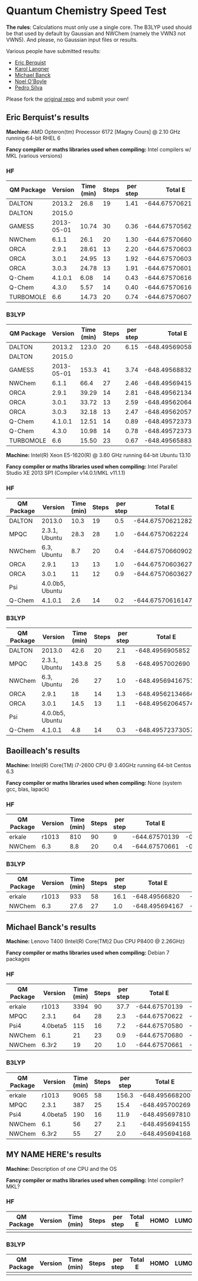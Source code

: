 # Quantum Chemistry Speed Test

**The rules**: Calculations must only use a single core. The B3LYP used should be that used by default by Gaussian and NWChem (namely the VWN3 not VWN5). And please, no Gaussian input files or results.

Various people have submitted results:
- [Eric Berquist](http://github.com/berquist/qmspeedtest)
- [Karol Langner](http://github.com/langner/qmspeedtest)
- [Michael Banck](http://github.com/mbanck/qmspeedtest)
- [Noel O'Boyle](http://github.com/baoilleach/qmspeedtest)
- [Pedro Silva](http://github.com/PedroJSilva/qmspeedtest)

Please fork the [original repo](http://github.com/baoilleach/qmspeedtest) and submit your own!

## Eric Berquist's results

**Machine:** AMD Opteron(tm) Processor 6172 [Magny Cours] @ 2.10 GHz running 64-bit RHEL 6

**Fancy compiler or maths libraries used when compiling:** Intel compilers w/ MKL (various versions)

### HF

| QM Package | Version    | Time (min) | Steps | per step | Total E           | HOMO        | LUMO       |
| ---------- | -------    | ---------- | ----- | -------- | -------           | ----        | ----       |
| DALTON     | 2013.2     | 26.8       | 19    | 1.41     | -644.675706212821 | -0.35364477 | 0.07433447 |
| DALTON     | 2015.0     |            |       |          |                   |             |            |
| GAMESS     | 2013-05-01 | 10.74      | 30    | 0.36     | -644.6757056212   | -0.3536     | 0.0744     |
| NWChem     | 6.1.1      | 26.1       | 20    | 1.30     | -644.675706608673 | -0.3536105  | 0.07435037 |
| ORCA       | 2.9.1      | 28.61      | 13    | 2.20     | -644.675706036271 | -0.353622   | 0.074344   |
| ORCA       | 3.0.1      | 24.95      | 13    | 1.92     | -644.675706036270 | -0.353622   | 0.074344   |
| ORCA       | 3.0.3      | 24.78      | 13    | 1.91     | -644.675706017977 | -0.353613   | 0.074351   |
| Q-Chem     | 4.1.0.1    | 6.08       | 14    | 0.43     | -644.675706161474 | -0.354      | 0.074      |
| Q-Chem     | 4.3.0      | 5.57       | 14    | 0.40     | -644.6757061614   | -0.354      | 0.074      |
| TURBOMOLE  | 6.6        | 14.73      | 20    | 0.74     | -644.67570607014  | -0.35367    | 0.07431    |

### B3LYP

| QM Package | Version    | Time (min) | Steps | per step | Total E            | HOMO        | LUMO        |
| ---------- | -------    | ---------- | ----- | -------- | -------            | ----        | ----        |
| DALTON     | 2013.2     | 123.0      | 20    | 6.15     | -648.4956905852    | -0.26060842 | -0.06441321 |
| DALTON     | 2015.0     |            |       |          |                    |             |             |
| GAMESS     | 2013-05-01 | 153.3      | 41    | 3.74     | -648.4956883277    | -0.2601     | -0.0641     |
| NWChem     | 6.1.1      | 66.4       | 27    | 2.46     | -648.495694154848  | -0.2605694  | -0.06439231 |
| ORCA       | 2.9.1      | 39.29      | 14    | 2.81     | -648.495621346673  | -0.260530   | -0.064412   |
| ORCA       | 3.0.1      | 33.72      | 13    | 2.59     | -648.495620645754  | -0.260533   | -0.064445   |
| ORCA       | 3.0.3      | 32.18      | 13    | 2.47     | -648.495620579978  | -0.260515   | -0.064433   |
| Q-Chem     | 4.1.0.1    | 12.51      | 14    | 0.89     | -648.495723730569  | -0.260      | -0.064      |
| Q-Chem     | 4.3.0      | 10.98      | 14    | 0.78     | -648.4957237305999 | -0.260      | -0.064      |
| TURBOMOLE  | 6.6        | 15.50      | 23    | 0.67     | -648.49565883340   | -0.26099    | -0.06464    |

**Machine:** Intel(R) Xeon E5-1620(R) @ 3.60 GHz running 64-bit Ubuntu 13.10

**Fancy compiler or maths libraries used when compiling:** Intel Parallel Studio XE 2013 SP1 (Compiler v14.0.1/MKL v11.1.1)

### HF

| QM Package | Version         | Time (min) | Steps | per step | Total E           | HOMO        | LUMO       |
| ---------- | -------         | ---------- | ----- | -------- | -------           | ----        | ----       |
| DALTON     | 2013.0          | 10.3       | 19    | 0.5      | -644.675706212821 | -0.35364477 | 0.07433447 |
| MPQC       | 2.3.1, Ubuntu   | 28.3       | 28    | 1.0      | -644.6757062224   | -0.353644   | 0.074333   |
| NWChem     | 6.3, Ubuntu     | 8.7        | 20    | 0.4      | -644.675706609025 | -0.3536110  | 0.07435021 |
| ORCA       | 2.9.1           | 13         | 13    | 1.0      | -644.675706036270 | -0.353622   | 0.074344   |
| ORCA       | 3.0.1           | 11         | 12    | 0.9      | -644.675706036272 | -0.353622   | 0.074344   |
| Psi        | 4.0.0b5, Ubuntu |            |       |          |                   |             |            |
| Q-Chem     | 4.1.0.1         | 2.6        | 14    | 0.2      | -644.675706161474 | -0.354      | 0.074      |

### B3LYP

| QM Package | Version         | Time (min) | Steps | per step | Total E           | HOMO        | LUMO        |
| ---------- | -------         | ---------- | ----- | -------- | -------           | ----        | ----        |
| DALTON     | 2013.0          | 42.6       | 20    | 2.1      | -648.4956905852   | -0.26060842 | -0.06441321 |
| MPQC       | 2.3.1, Ubuntu   | 143.8      | 25    | 5.8      | -648.4957002690   | -0.260571   | -0.064391   |
| NWChem     | 6.3, Ubuntu     | 26         | 27    | 1.0      | -648.495694167510 | -0.2605703  | -0.06439253 |
| ORCA       | 2.9.1           | 18         | 14    | 1.3      | -648.495621346649 | -0.260530   | -0.064412   |
| ORCA       | 3.0.1           | 14.5       | 13    | 1.1      | -648.495620645744 | -0.260533   | -0.064445   |
| Psi        | 4.0.0b5, Ubuntu |            |       |          |                   |             |             |
| Q-Chem     | 4.1.0.1         | 4.8        | 14    | 0.3      | -648.495723730572 | -0.260      | -0.064      |

## Baoilleach's results

**Machine:** Intel(R) Core(TM) i7-2600 CPU @ 3.40GHz running 64-bit Centos 6.3

**Fancy compiler or maths libraries used when compiling:** None (system gcc, blas, lapack)

### HF

| QM Package | Version | Time (min) | Steps | per step | Total E       | HOMO      | LUMO     |
| ---------- | ------- | ---------- | ----- | -------- | -------       | ----      | ----     |
| erkale     | r1013   | 810        | 90    | 9        | -644.67570139 | -0.353712 | 0.074269 |
| NWChem     | 6.3     | 8.8        | 20    | 0.4      | -644.67570661 | -0.353611 | 0.074350 |

### B3LYP

| QM Package | Version | Time (min) | Steps | per step | Total E        | HOMO      | LUMO      |
| ---------- | ------- | ---------- | ----- | -------- | -------        | ----      | ----      |
| erkale     | r1013   | 933        | 58    | 16.1     | -648.49566820  | -0.260899 | -0.064457 |
| NWChem     | 6.3     | 27.6       | 27    | 1.0      | -648.495694167 | -0.260570 | -0.064393 |

## Michael Banck's results

**Machine:** Lenovo T400 (Intel(R) Core(TM)2 Duo CPU     P8400  @ 2.26GHz)

**Fancy compiler or maths libraries used when compiling:** Debian 7 packages

### HF

| QM Package | Version  | Time (min) | Steps | per step | Total E       | HOMO      | LUMO     |
| ---------- | -------  | ---------- | ----- | -------- | -------       | ----      | ----     |
| erkale     | r1013    | 3394       | 90    | 37.7     | -644.67570139 | -0.353712 | 0.074269 |
| MPQC       | 2.3.1    | 64         | 28    | 2.3      | -644.67570622 | -0.353644 | 0.074333 |
| Psi4       | 4.0beta5 | 115        | 16    | 7.2      | -644.67570580 | -0.353619 | 0.074353 |
| NWChem     | 6.1      | 21         | 23    | 0.9      | -644.67570680 | -0.353608 | 0.074350 |
| NWChem     | 6.3r2    | 19         | 20    | 1.0      | -644.67570661 | -0.353611 | 0.074350 |

### B3LYP

| QM Package | Version  | Time (min) | Steps | per step | Total E        | HOMO      | LUMO      |
| ---------- | -------  | ---------- | ----- | -------- | -------        | ----      | ----      |
| erkale     | r1013    | 9065       | 58    | 156.3    | -648.495668200 | -0.260899 | -0.064457 |
| MPQC       | 2.3.1    | 387        | 25    | 15.4     | -648.495700269 | -0.260571 | -0.064391 |
| Psi4       | 4.0beta5 | 190        | 16    | 11.9     | -648.495697810 | -0.260556 | -0.064363 |
| NWChem     | 6.1      | 56         | 27    | 2.1      | -648.495694155 | -0.260569 | -0.064392 |
| NWChem     | 6.3r2    | 55         | 27    | 2.0      | -648.495694168 | -0.260570 | -0.064393 |

## MY NAME HERE's results

**Machine:** Description of one CPU and the OS

**Fancy compiler or maths libraries used when compiling:** Intel compiler? MKL?

### HF

| QM Package | Version | Time (min) | Steps | per step | Total E | HOMO | LUMO |
| ---------- | ------- | ---------- | ----- | -------- | ------- | ---- | ---- |
|            |         |            |       |          |         |      |      |

### B3LYP

| QM Package | Version | Time (min) | Steps | per step | Total E | HOMO | LUMO |
| ---------- | ------- | ---------- | ----- | -------- | ------- | ---- | ---- |
|            |         |            |       |          |         |      |      |
